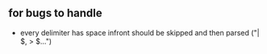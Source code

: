 ## for bugs to handle

- every delimiter has space infront should be skipped and then parsed ("| $, > $...")